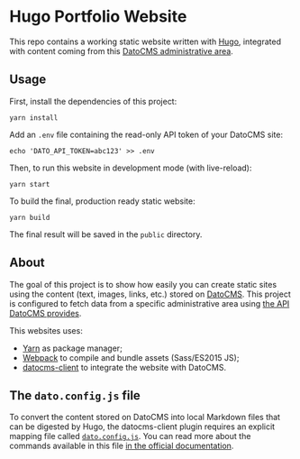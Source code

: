 # Hugo Portfolio Website

This repo contains a working static website written with [Hugo](http://gohugo.io/), integrated with content coming from this [DatoCMS administrative area](https://dashboard.datocms.com/account/sites/template?name=Portfolio&siteId=604).

## Usage

First, install the dependencies of this project:

```
yarn install
```

Add an `.env` file containing the read-only API token of your DatoCMS site:

```
echo 'DATO_API_TOKEN=abc123' >> .env
```

Then, to run this website in development mode (with live-reload):

```
yarn start
```

To build the final, production ready static website:

```
yarn build
```

The final result will be saved in the `public` directory.

## About

The goal of this project is to show how easily you can create static sites using the content (text, images, links, etc.) stored on [DatoCMS](https://www.datocms.com). This project is configured to fetch data from a specific administrative area using [the API DatoCMS provides](https://docs.datocms.com/api/reference.html).

This websites uses:

* [Yarn](https://yarnpkg.com/) as package manager;
* [Webpack](https://webpack.github.io/) to compile and bundle assets (Sass/ES2015 JS);
* [datocms-client](https://github.com/datocms/js-datocms-client) to integrate the website with DatoCMS.

## The `dato.config.js` file

To convert the content stored on DatoCMS into local Markdown files that can be digested by Hugo, the datocms-client plugin requires an explicit mapping file called [`dato.config.js`](https://github.com/datocms/hugo-portfolio/blob/master/dato.config.js). You can read more about the commands available in this file [in the official documentation](https://docs.datocms.com/hugo/overview.html).


